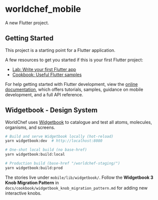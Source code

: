 # worldchef_mobile

A new Flutter project.

## Getting Started

This project is a starting point for a Flutter application.

A few resources to get you started if this is your first Flutter project:

- [Lab: Write your first Flutter app](https://docs.flutter.dev/get-started/codelab)
- [Cookbook: Useful Flutter samples](https://docs.flutter.dev/cookbook)

For help getting started with Flutter development, view the
[online documentation](https://docs.flutter.dev/), which offers tutorials,
samples, guidance on mobile development, and a full API reference.

## Widgetbook - Design System

WorldChef uses [Widgetbook](https://widgetbook.io/) to catalogue and test all atoms, molecules, organisms, and screens.

```bash
# Build and serve Widgetbook locally (hot-reload)
yarn widgetbook:dev  # http://localhost:8080

# One-shot local build (no base-href)
yarn widgetbook:build:local

# Production build (base-href "/worldchef-staging/")
yarn widgetbook:build:prod
```

The stories live under `mobile/lib/widgetbook/`. Follow the **Widgetbook 3 Knob Migration Pattern** in `docs/cookbook/widgetbook_knob_migration_pattern.md` for adding new interactive knobs.
